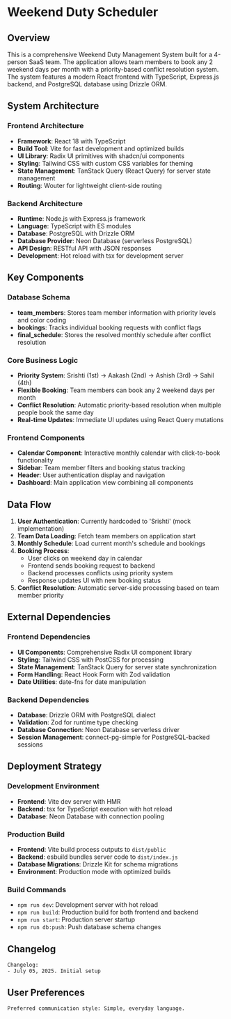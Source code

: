 # Weekend Duty Scheduler

## Overview

This is a comprehensive Weekend Duty Management System built for a 4-person SaaS team. The application allows team members to book any 2 weekend days per month with a priority-based conflict resolution system. The system features a modern React frontend with TypeScript, Express.js backend, and PostgreSQL database using Drizzle ORM.

## System Architecture

### Frontend Architecture
- **Framework**: React 18 with TypeScript
- **Build Tool**: Vite for fast development and optimized builds
- **UI Library**: Radix UI primitives with shadcn/ui components
- **Styling**: Tailwind CSS with custom CSS variables for theming
- **State Management**: TanStack Query (React Query) for server state management
- **Routing**: Wouter for lightweight client-side routing

### Backend Architecture
- **Runtime**: Node.js with Express.js framework
- **Language**: TypeScript with ES modules
- **Database**: PostgreSQL with Drizzle ORM
- **Database Provider**: Neon Database (serverless PostgreSQL)
- **API Design**: RESTful API with JSON responses
- **Development**: Hot reload with tsx for development server

## Key Components

### Database Schema
- **team_members**: Stores team member information with priority levels and color coding
- **bookings**: Tracks individual booking requests with conflict flags
- **final_schedule**: Stores the resolved monthly schedule after conflict resolution

### Core Business Logic
- **Priority System**: Srishti (1st) → Aakash (2nd) → Ashish (3rd) → Sahil (4th)
- **Flexible Booking**: Team members can book any 2 weekend days per month
- **Conflict Resolution**: Automatic priority-based resolution when multiple people book the same day
- **Real-time Updates**: Immediate UI updates using React Query mutations

### Frontend Components
- **Calendar Component**: Interactive monthly calendar with click-to-book functionality
- **Sidebar**: Team member filters and booking status tracking
- **Header**: User authentication display and navigation
- **Dashboard**: Main application view combining all components

## Data Flow

1. **User Authentication**: Currently hardcoded to 'Srishti' (mock implementation)
2. **Team Data Loading**: Fetch team members on application start
3. **Monthly Schedule**: Load current month's schedule and bookings
4. **Booking Process**: 
   - User clicks on weekend day in calendar
   - Frontend sends booking request to backend
   - Backend processes conflicts using priority system
   - Response updates UI with new booking status
5. **Conflict Resolution**: Automatic server-side processing based on team member priority

## External Dependencies

### Frontend Dependencies
- **UI Components**: Comprehensive Radix UI component library
- **Styling**: Tailwind CSS with PostCSS for processing
- **State Management**: TanStack Query for server state synchronization
- **Form Handling**: React Hook Form with Zod validation
- **Date Utilities**: date-fns for date manipulation

### Backend Dependencies
- **Database**: Drizzle ORM with PostgreSQL dialect
- **Validation**: Zod for runtime type checking
- **Database Connection**: Neon Database serverless driver
- **Session Management**: connect-pg-simple for PostgreSQL-backed sessions

## Deployment Strategy

### Development Environment
- **Frontend**: Vite dev server with HMR
- **Backend**: tsx for TypeScript execution with hot reload
- **Database**: Neon Database with connection pooling

### Production Build
- **Frontend**: Vite build process outputs to `dist/public`
- **Backend**: esbuild bundles server code to `dist/index.js`
- **Database Migrations**: Drizzle Kit for schema migrations
- **Environment**: Production mode with optimized builds

### Build Commands
- `npm run dev`: Development server with hot reload
- `npm run build`: Production build for both frontend and backend
- `npm run start`: Production server startup
- `npm run db:push`: Push database schema changes

## Changelog

```
Changelog:
- July 05, 2025. Initial setup
```

## User Preferences

```
Preferred communication style: Simple, everyday language.
```